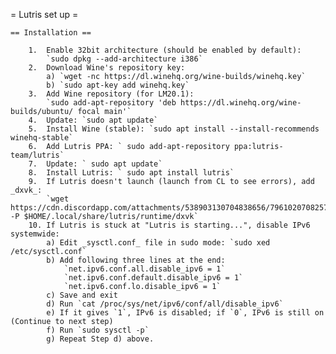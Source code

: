 = Lutris set up =

    == Installation ==

        1.  Enable 32bit architecture (should be enabled by default):
            `sudo dpkg --add-architecture i386`
        2.  Download Wine's repository key:
            a) `wget -nc https://dl.winehq.org/wine-builds/winehq.key`
            b) `sudo apt-key add winehq.key`
        3.  Add Wine repository (for LM20.1):
            `sudo add-apt-repository 'deb https://dl.winehq.org/wine-builds/ubuntu/ focal main'`
        4.  Update: `sudo apt update`
        5.  Install Wine (stable): `sudo apt install --install-recommends winehq-stable`
        6.  Add Lutris PPA: ` sudo add-apt-repository ppa:lutris-team/lutris`
        7.  Update: ` sudo apt update`
        8.  Install Lutris: ` sudo apt install lutris`
        9.  If Lutris doesn't launch (launch from CL to see errors), add _dxvk_:
            `wget https://cdn.discordapp.com/attachments/538903130704838656/796102070825779250/dxvk_versions.json -P $HOME/.local/share/lutris/runtime/dxvk`
        10. If Lutris is stuck at "Lutris is starting...", disable IPv6 systemwide:
            a) Edit _sysctl.conf_ file in sudo mode: `sudo xed /etc/sysctl.conf`
            b) Add following three lines at the end:
                `net.ipv6.conf.all.disable_ipv6 = 1`
                `net.ipv6.conf.default.disable_ipv6 = 1`
                `net.ipv6.conf.lo.disable_ipv6 = 1`
            c) Save and exit
            d) Run `cat /proc/sys/net/ipv6/conf/all/disable_ipv6`
            e) If it gives `1`, IPv6 is disabled; if `0`, IPv6 is still on (Continue to next step)
            f) Run `sudo sysctl -p`
            g) Repeat Step d) above.
